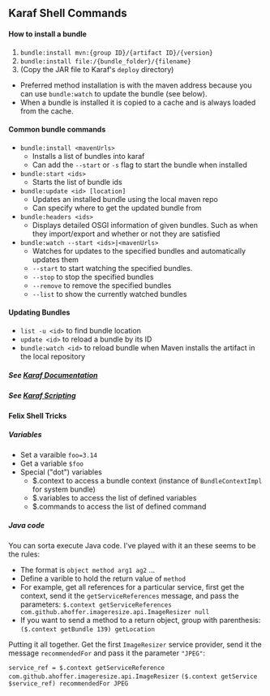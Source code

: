 ## Karaf Shell Commands

#### How to install a bundle
1. `bundle:install mvn:{group ID}/{artifact ID}/{version}`
2. `bundle:install file:/{bundle_folder}/{filename}`
3. (Copy the JAR file to Karaf's `deploy` directory)

- Preferred method installation is with the maven address because you can use `bundle:watch` to update the bundle (see below).
- When a bundle is installed it is copied to a cache and is always loaded from the cache. 

#### Common bundle commands
* `bundle:install <mavenUrls>`
    * Installs a list of bundles into karaf
    * Can add the `--start` or `-s` flag to start the bundle when installed
* `bundle:start <ids>`
    * Starts the list of bundle ids
* `bundle:update <id> [location]`
    * Updates an installed bundle using the local maven repo
    * Can specify where to get the updated bundle from
* `bundle:headers <ids>`
    * Displays detailed OSGI information of given bundles. Such as when they import/export and whether or not they are satisfied
* `bundle:watch --start <ids>|<mavenUrls>`
    * Watches for updates to the specified bundles and automatically updates them
    * `--start` to start watching the specified bundles.
    * `--stop` to stop the specified bundles
    * `--remove` to remove the specified bundles
    * `--list` to show the currently watched bundles

#### Updating Bundles
* `list -u <id>` to find bundle location
* `update <id>` to reload a bundle by its ID
* `bundle:watch <id>` to reload bundle when  Maven  installs the artifact in the local repository

##### See  [Karaf Documentation](http://supergsego.com/apache/karaf/documentation/4_x.html)

##### See [Karaf Scripting](https://svn.apache.org/repos/asf/karaf/site/production/manual/latest/scripting.html) 

#### Felix Shell Tricks

##### Variables
* Set a varaible `foo=3.14`
* Get a variable `$foo`
* Special ("dot") variables
  * $.context to access a bundle context (instance of `BundleContextImpl` for system bundle)
  * $.variables to access the list of defined variables
  * $.commands to access the list of defined command
  
##### Java code
You can sorta execute Java code. I've played with it an these seems to be the rules:
 - The format is `object method arg1 ag2` ...
 - Define a varible to hold the return value of `method`
 - For example, get all references for a particular service, first get the context, send it the `getServiceReferences` message, and pass the parameters: `$.context getServiceReferences com.github.ahoffer.imageresize.api.ImageResizer null`
 - If you want to send a method to a return object, group with parenthesis: `($.context getBundle 139) getLocation`
 
 Putting it all together. Get the first `ImageResizer` service provider, send it the message `recommendedFor` and pass it the parameter `"JPEG"`:
 
 `service_ref = $.context getServiceReference com.github.ahoffer.imageresize.api.ImageResizer`
 `($.context getService $service_ref) recommendedFor JPEG`
 
